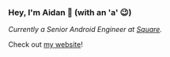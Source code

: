 ### Hey, I'm Aidan 👋 (with an 'a' 😉)

*Currently a Senior Android Engineer at [Square](https://github.com/square).*

Check out [my website](https://af.codes)!
